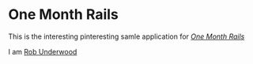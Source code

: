 # One Month Rails

This is the interesting pinteresting samle application for
[*One Month Rails*](http://onemonthrails.com)

I am [Rob Underwood](http://www.robunderwood.com)